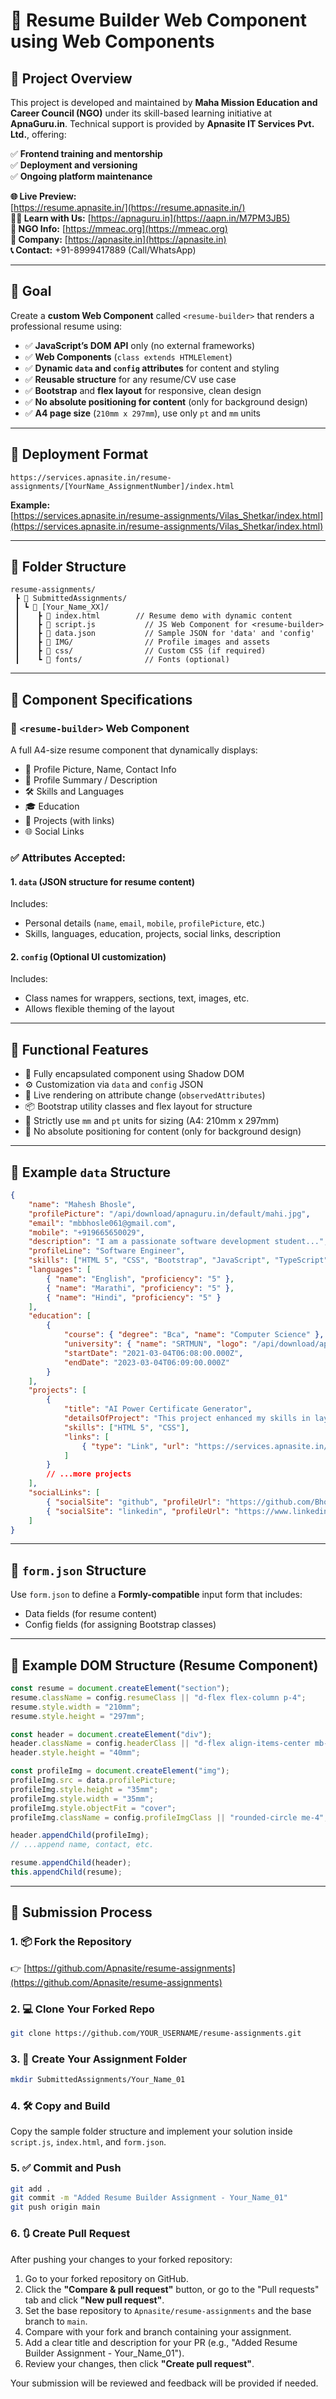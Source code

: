 # 📝 Resume Builder Web Component using Web Components

## 📌 Project Overview

This project is developed and maintained by **Maha Mission Education and Career Council (NGO)** under its skill-based learning initiative at **ApnaGuru.in**. Technical support is provided by **Apnasite IT Services Pvt. Ltd.**, offering:

✅ **Frontend training and mentorship**  
✅ **Deployment and versioning**  
✅ **Ongoing platform maintenance**

**🌐 Live Preview:**  
[https://resume.apnasite.in/](https://resume.apnasite.in/)  
**🧑‍🏫 Learn with Us:** [https://apnaguru.in](https://aapn.in/M7PM3JB5)  
**📢 NGO Info:** [https://mmeac.org](https://mmeac.org)  
**🏢 Company:** [https://apnasite.in](https://apnasite.in)  
**📞 Contact:** +91-8999417889 (Call/WhatsApp)

---

## 🧭 Goal

Create a **custom Web Component** called `<resume-builder>` that renders a professional resume using:

* ✅ **JavaScript’s DOM API** only (no external frameworks)
* ✅ **Web Components** (`class extends HTMLElement`)
* ✅ **Dynamic `data` and `config` attributes** for content and styling
* ✅ **Reusable structure** for any resume/CV use case
* ✅ **Bootstrap** and **flex layout** for responsive, clean design
* ✅ **No absolute positioning for content** (only for background design)
* ✅ **A4 page size** (`210mm x 297mm`), use only `pt` and `mm` units

---

## 🔗 Deployment Format

`https://services.apnasite.in/resume-assignments/[YourName_AssignmentNumber]/index.html`

**Example:**  
[https://services.apnasite.in/resume-assignments/Vilas_Shetkar/index.html](https://services.apnasite.in/resume-assignments/Vilas_Shetkar/index.html)

---

## 📁 Folder Structure

```
resume-assignments/
 ┣ 📂 SubmittedAssignments/
 ┃ ┗ 📂 [Your_Name_XX]/
 ┃    ┣ 📜 index.html        // Resume demo with dynamic content
 ┃    ┣ 📜 script.js           // JS Web Component for <resume-builder>
 ┃    ┣ 📜 data.json           // Sample JSON for 'data' and 'config'
 ┃    ┣ 📂 IMG/                // Profile images and assets
 ┃    ┣ 📂 css/                // Custom CSS (if required)
 ┃    ┗ 📂 fonts/              // Fonts (optional)
```

---

## 🧱 Component Specifications

### 🔸 `<resume-builder>` Web Component

A full A4-size resume component that dynamically displays:

* 👤 Profile Picture, Name, Contact Info
* 📝 Profile Summary / Description
* 🛠️ Skills and Languages
* 🎓 Education
* 💼 Projects (with links)
* 🌐 Social Links

### ✅ Attributes Accepted:

#### 1. `data` (JSON structure for resume content)

Includes:

* Personal details (`name`, `email`, `mobile`, `profilePicture`, etc.)
* Skills, languages, education, projects, social links, description

#### 2. `config` (Optional UI customization)

Includes:

* Class names for wrappers, sections, text, images, etc.
* Allows flexible theming of the layout

---

## 🎯 Functional Features

* 🧩 Fully encapsulated component using Shadow DOM
* ⚙️ Customization via `data` and `config` JSON
* 🔄 Live rendering on attribute change (`observedAttributes`)
* 📦 Bootstrap utility classes and flex layout for structure
* 📄 Strictly use `mm` and `pt` units for sizing (A4: 210mm x 297mm)
* 🚫 No absolute positioning for content (only for background design)

---

## 🧪 Example `data` Structure

```json
{
    "name": "Mahesh Bhosle",
    "profilePicture": "/api/download/apnaguru.in/default/mahi.jpg",
    "email": "mbbhosle061@gmail.com",
    "mobile": "+919665650029",
    "description": "I am a passionate software development student...",
    "profileLine": "Software Engineer",
    "skills": ["HTML 5", "CSS", "Bootstrap", "JavaScript", "TypeScript", "Angular", "NodeJS", "MongoDB"],
    "languages": [
        { "name": "English", "proficiency": "5" },
        { "name": "Marathi", "proficiency": "5" },
        { "name": "Hindi", "proficiency": "5" }
    ],
    "education": [
        {
            "course": { "degree": "Bca", "name": "Computer Science" },
            "university": { "name": "SRTMUN", "logo": "/api/download/apnaguru.in/default/SRTMUN_Logo_Official_Color_-PNG.png" },
            "startDate": "2021-03-04T06:08:00.000Z",
            "endDate": "2023-03-04T06:09:00.000Z"
        }
    ],
    "projects": [
        {
            "title": "AI Power Certificate Generator",
            "detailsOfProject": "This project enhanced my skills in layout design...",
            "skills": ["HTML 5", "CSS"],
            "links": [
                { "type": "Link", "url": "https://services.apnasite.in/certificate-assignments/Mahesh_Bhosle_69/index.html", "icon": "bi-eye-fill", "label": "preview" }
            ]
        }
        // ...more projects
    ],
    "socialLinks": [
        { "socialSite": "github", "profileUrl": "https://github.com/Bhosle07" },
        { "socialSite": "linkedin", "profileUrl": "https://www.linkedin.com/in/mahesh-bhosle-46959a302/" }
    ]
}
```

---

## 🧾 `form.json` Structure

Use `form.json` to define a **Formly-compatible** input form that includes:

* Data fields (for resume content)
* Config fields (for assigning Bootstrap classes)

---

## 🧪 Example DOM Structure (Resume Component)

```javascript
const resume = document.createElement("section");
resume.className = config.resumeClass || "d-flex flex-column p-4";
resume.style.width = "210mm";
resume.style.height = "297mm";

const header = document.createElement("div");
header.className = config.headerClass || "d-flex align-items-center mb-3";
header.style.height = "40mm";

const profileImg = document.createElement("img");
profileImg.src = data.profilePicture;
profileImg.style.height = "35mm";
profileImg.style.width = "35mm";
profileImg.style.objectFit = "cover";
profileImg.className = config.profileImgClass || "rounded-circle me-4";

header.appendChild(profileImg);
// ...append name, contact, etc.

resume.appendChild(header);
this.appendChild(resume);
```

---

## 🚀 Submission Process

### 1. 📦 Fork the Repository

👉 [https://github.com/Apnasite/resume-assignments](https://github.com/Apnasite/resume-assignments)

### 2. 💻 Clone Your Forked Repo

```bash
git clone https://github.com/YOUR_USERNAME/resume-assignments.git
```

### 3. 🧩 Create Your Assignment Folder

```bash
mkdir SubmittedAssignments/Your_Name_01
```

### 4. 🛠️ Copy and Build

Copy the sample folder structure and implement your solution inside `script.js`, `index.html`, and `form.json`.

### 5. ✅ Commit and Push

```bash
git add .
git commit -m "Added Resume Builder Assignment - Your_Name_01"
git push origin main
```

### 6. 🔃 Create Pull Request

After pushing your changes to your forked repository:

1. Go to your forked repository on GitHub.
2. Click the **"Compare & pull request"** button, or go to the "Pull requests" tab and click **"New pull request"**.
3. Set the base repository to `Apnasite/resume-assignments` and the base branch to `main`.
4. Compare with your fork and branch containing your assignment.
5. Add a clear title and description for your PR (e.g., "Added Resume Builder Assignment - Your_Name_01").
6. Review your changes, then click **"Create pull request"**.

Your submission will be reviewed and feedback will be provided if needed.

